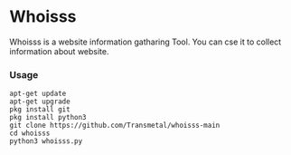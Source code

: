 
# Whoisss

Whoisss is a website information gatharing Tool. You can cse it to collect information about website.


### Usage
`apt-get update` <br>
`apt-get upgrade` <br>
`pkg install git` <br>
`pkg install python3` <br>
`git clone https://github.com/Transmetal/whoisss-main` <br>
`cd whoisss` <br>
`python3 whoisss.py` 
